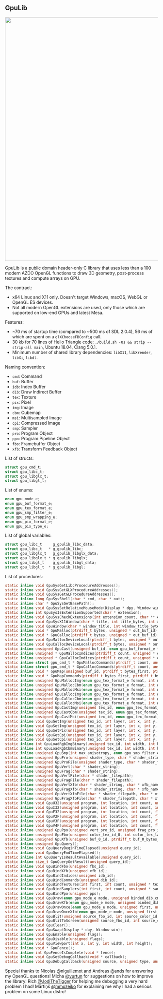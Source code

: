 GpuLib
------

<img width="800px" src="https://i.imgur.com/dQEm83w.gif" />

GpuLib is a public domain header-only C library that uses less than a 100 modern AZDO OpenGL functions to draw 3D
geometry, post-process textures and compute arrays on GPU.

The contract:

 * x64 Linux and X11 only. Doesn't target Windows, macOS, WebGL or OpenGL ES devices.
 * Not all modern OpenGL extensions are used, only those which are supported on low-end GPUs and latest Mesa.

Features:

 * ~70 ms of startup time (compared to ~500 ms of SDL 2.0.4), 56 ms of which are spent on a `glXChooseFBConfig` call.
 * 30 kb for 70 lines of Hello Triangle code: `./build.sh -Os && strip --strip-all main`, Ubuntu 18.04, Clang 5.0.1.
 * Minimum number of shared library dependencies: `libX11`, `libXrender`, `libXi`, `libdl`.

Naming convention:

 * `cmd`: Command
 * `buf`: Buffer
 * `idb`: Index Buffer
 * `dib`: Draw Indirect Buffer
 * `tex`: Texture
 * `pix`: Pixel
 * `img`: Image
 * `cbm`: Cubemap
 * `msi`: Multisampled Image
 * `cpi`: Compressed Image
 * `smp`: Sampler
 * `pro`: Program Object
 * `ppo`: Program Pipeline Object
 * `fbo`: Framebuffer Object
 * `xfb`: Transform Feedback Object

List of structs:

```c
struct gpu_cmd_t;
struct gpu_libc_t;
struct gpu_libglx_t;
struct gpu_libgl_t;
```

List of enums:

```c
enum gpu_mode_e;
enum gpu_buf_format_e;
enum gpu_tex_format_e;
enum gpu_smp_filter_e;
enum gpu_smp_wrapping_e;
enum gpu_pix_format_e;
enum gpu_pix_type_e;
```

List of global variables:

```c
struct gpu_libc_t     g_gpulib_libc_data;
struct gpu_libc_t   * g_gpulib_libc;
struct gpu_libglx_t   g_gpulib_libglx_data;
struct gpu_libglx_t * g_gpulib_libglx;
struct gpu_libgl_t    g_gpulib_libgl_data;
struct gpu_libgl_t  * g_gpulib_libgl;
```

List of procedures:

```c
static inline void GpuSysGetLibcProcedureAddresses();
static inline void GpuSysGetGLXProcedureAddresses();
static inline void GpuSysGetGLProcedureAddresses();
static inline long GpuSysShell(char * cmd, char * out);
static inline char * GpuSysGetBasePath();
static inline void GpuSysSetRelativeMouseMode(Display * dpy, Window win, int enabled);
static inline int GpuSysIsExtensionSupported(char * extension);
static inline void GpuSysCheckExtensions(int extension_count, char ** extensions);
static inline void GpuSysX11Window(char * title, int title_bytes, int x, int y, int w, int h, int msaa_sample_count, Display ** out_display, Window * out_window);
static inline void GpuWindow(char * window_title, int window_title_bytes, int window_width, int window_height, int msaa_samples, char * out_scancodes, Display ** out_dpy, Window * out_win);
static inline void * GpuMalloc(ptrdiff_t bytes, unsigned * out_buf_id);
static inline void * GpuCalloc(ptrdiff_t bytes, unsigned * out_buf_id);
static inline void GpuMallocDeviceLocal(ptrdiff_t bytes, unsigned * out_buf_id);
static inline void GpuCallocDeviceLocal(ptrdiff_t bytes, unsigned * out_buf_id);
static inline unsigned GpuCast(unsigned buf_id, enum gpu_buf_format_e format, ptrdiff_t bytes_first, ptrdiff_t bytes_count);
static inline unsigned * GpuMallocIndices(ptrdiff_t count, unsigned * out_idb_id);
static inline unsigned * GpuCallocIndices(ptrdiff_t count, unsigned * out_idb_id);
static inline struct gpu_cmd_t * GpuMallocCommands(ptrdiff_t count, unsigned * out_dib_id);
static inline struct gpu_cmd_t * GpuCallocCommands(ptrdiff_t count, unsigned * out_dib_id);
static inline void * GpuMap(unsigned buf_id, ptrdiff_t bytes_first, ptrdiff_t bytes_count);
static inline void * GpuMapCommands(ptrdiff_t bytes_first, ptrdiff_t bytes_count);
static inline unsigned GpuMallocImg(enum gpu_tex_format_e format, int width, int height, int layer_count, int mipmap_count);
static inline unsigned GpuMallocCbm(enum gpu_tex_format_e format, int width, int height, int layer_count, int mipmap_count);
static inline unsigned GpuMallocMsi(enum gpu_tex_format_e format, int width, int height, int layer_count, int msaa_samples);
static inline unsigned GpuCallocImg(enum gpu_tex_format_e format, int width, int height, int layer_count, int mipmap_count);
static inline unsigned GpuCallocCbm(enum gpu_tex_format_e format, int width, int height, int layer_count, int mipmap_count);
static inline unsigned GpuCallocMsi(enum gpu_tex_format_e format, int width, int height, int layer_count, int msaa_samples);
static inline unsigned GpuCastImg(unsigned tex_id, enum gpu_tex_format_e format, int layer_first, int layer_count, int mipmap_first, int mipmap_count);
static inline unsigned GpuCastCbm(unsigned tex_id, enum gpu_tex_format_e format, int layer_first, int layer_count, int mipmap_first, int mipmap_count);
static inline unsigned GpuCastMsi(unsigned tex_id, enum gpu_tex_format_e format, int layer_first, int layer_count, int mipmap_first, int mipmap_count);
static inline void GpuGetImg(unsigned tex_id, int layer, int x, int y, int width, int height, int count, int mipmap_level, enum gpu_pix_format_e pixel_format, enum gpu_pix_type_e pixel_type, unsigned pixels_bytes, void * pixels);
static inline void GpuSetImg(unsigned tex_id, int layer, int x, int y, int width, int height, int count, int mipmap_level, enum gpu_pix_format_e pixel_format, enum gpu_pix_type_e pixel_type, void * pixels);
static inline void GpuSetPix(unsigned tex_id, int layer, int x, int y, int width, int height, int count, int mipmap_level, enum gpu_pix_format_e pixel_format, enum gpu_pix_type_e pixel_type, void * pixel);
static inline void GpuGetCpi(unsigned tex_id, int layer, int x, int y, int width, int height, int count, int mipmap_level, unsigned pixels_bytes, void * pixels);
static inline void GpuSetCpi(unsigned tex_id, int layer, int x, int y, int width, int height, int count, int mipmap_level, enum gpu_tex_format_e compression_format, unsigned pixels_bytes, void * pixels);
static inline int GpuLoadRgbImgBinary(unsigned tex_id, int width, int height, int layer_count, char * img_binary_filepath);
static inline int GpuLoadRgbCbmBinary(unsigned tex_id, int width, int height, int layer_count, char * cbm_binary_filepath);
static inline unsigned GpuSmp(int max_anisotropy, enum gpu_smp_filter_e min_filter, enum gpu_smp_filter_e mag_filter, enum gpu_smp_wrapping_e wrapping);
static inline unsigned GpuPro(unsigned shader_type, char * shader_string, char * xfb_name_0, char * xfb_name_1, char * xfb_name_2, char * xfb_name_3);
static inline unsigned GpuProFile(unsigned shader_type, char * shader_filepath, char * xfb_name_0, char * xfb_name_1, char * xfb_name_2, char * xfb_name_3);
static inline unsigned GpuVert(char * shader_string);
static inline unsigned GpuFrag(char * shader_string);
static inline unsigned GpuVertFile(char * shader_filepath);
static inline unsigned GpuFragFile(char * shader_filepath);
static inline unsigned GpuVertXfb(char * shader_string, char * xfb_name_0, char * xfb_name_1, char * xfb_name_2, char * xfb_name_3);
static inline unsigned GpuFragXfb(char * shader_string, char * xfb_name_0, char * xfb_name_1, char * xfb_name_2, char * xfb_name_3);
static inline unsigned GpuVertXfbFile(char * shader_filepath, char * xfb_name_0, char * xfb_name_1, char * xfb_name_2, char * xfb_name_3);
static inline unsigned GpuFragXfbFile(char * shader_filepath, char * xfb_name_0, char * xfb_name_1, char * xfb_name_2, char * xfb_name_3);
static inline void GpuU32(unsigned program, int location, int count, unsigned * value);
static inline void GpuI32(unsigned program, int location, int count, int * value);
static inline void GpuF32(unsigned program, int location, int count, float * value);
static inline void GpuV2F(unsigned program, int location, int count, float * value);
static inline void GpuV3F(unsigned program, int location, int count, float * value);
static inline void GpuV4F(unsigned program, int location, int count, float * value);
static inline unsigned GpuPpo(unsigned vert_pro_id, unsigned frag_pro_id);
static inline unsigned GpuFbo(unsigned color_tex_id_0, int color_tex_layer_0, unsigned color_tex_id_1, int color_tex_layer_1, unsigned color_tex_id_2, int color_tex_layer_2, unsigned color_tex_id_3, int color_tex_layer_3, unsigned depth_tex_id_0, int depth_tex_layer_0);
static inline unsigned GpuXfb(unsigned buf_0_id, ptrdiff_t buf_0_bytes_first, ptrdiff_t buf_0_bytes_count, unsigned buf_1_id, ptrdiff_t buf_1_bytes_first, ptrdiff_t buf_1_bytes_count, unsigned buf_2_id, ptrdiff_t buf_2_bytes_first, ptrdiff_t buf_2_bytes_count, unsigned buf_3_id, ptrdiff_t buf_3_bytes_first, ptrdiff_t buf_3_bytes_count);
static inline unsigned GpuQuery();
static inline void GpuQueryBeginTimeElapsed(unsigned query_id);
static inline void GpuQueryEndTimeElapsed();
static inline int GpuQueryIsResultAvailable(unsigned query_id);
static inline size_t GpuQueryGetResult(unsigned query_id);
static inline void GpuBindFbo(unsigned fbo_id);
static inline void GpuBindXfb(unsigned xfb_id);
static inline void GpuBindIndices(unsigned idb_id);
static inline void GpuBindCommands(unsigned dib_id);
static inline void GpuBindTextures(int first, int count, unsigned * textures);
static inline void GpuBindSamplers(int first, int count, unsigned * samplers);
static inline void GpuBindPpo(unsigned ppo);
static inline void GpuDraw(enum gpu_mode_e mode, unsigned binded_dib_cmd_first, unsigned binded_dib_cmd_count);
static inline void GpuDrawXfb(enum gpu_mode_e mode, unsigned binded_dib_cmd_first, unsigned binded_dib_cmd_count);
static inline void GpuDrawOnce(enum gpu_mode_e mode, unsigned first, unsigned count, unsigned instance_count);
static inline void GpuDrawOnceXfb(enum gpu_mode_e mode, unsigned first, unsigned count, unsigned instance_count);
static inline void GpuBlit(unsigned source_fbo_id, int source_color_id, int source_x, int source_y, int source_width, int source_height, unsigned target_fbo_id, int target_color_id, int target_x, int target_y, int target_width, int target_height);
static inline void GpuBlitToScreen(unsigned source_fbo_id, int source_color_id, int source_x, int source_y, int source_width, int source_height, int screen_x, int screen_y, int screen_width, int screen_height);
static inline void GpuClear();
static inline void GpuSwap(Display * dpy, Window win);
static inline void GpuEnable(unsigned flags);
static inline void GpuDisable(unsigned flags);
static inline void GpuViewport(int x, int y, int width, int height);
static inline void * GpuFence();
static inline int GpuFenceIsComplete(void * fence);
static inline void GpuSetDebugCallback(void * callback);
static inline void GpuDebugCallback(unsigned source, unsigned type, unsigned id, unsigned severity, int length, char * message, void * userdata);
```

Special thanks to Nicolas [@nlguillemot](https://github.com/nlguillemot) and Andreas [@ands](https://github.com/ands)
for answering my OpenGL questions!
Micha [@vurtun](https://github.com/vurtun) for suggestions on how to improve the library!
Rich [@JodiTheTigger](https://github.com/JodiTheTigger) for helping me debugging a very hard problem I had!
Mārtiņš [@mmozeiko](https://github.com/mmozeiko) for explaining me why I had a serious problem on some Linux distro!
